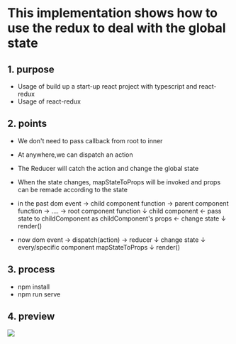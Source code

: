 # This implementation shows how to use the redux to deal with the global state

## 1. purpose
 - Usage of build up a start-up react project with typescript and react-redux
 - Usage of react-redux
 
## 2. points
 - We don't need to pass callback from root to inner
 - At anywhere,we can dispatch an action
 - The Reducer will catch the action and change the global state
 - When the state changes, mapStateToProps will be invoked and props can be remade according to the state
 
 - in the past
  dom event -> child component function -> parent component function -> .... -> root component function
                                                                                            ↓
 child component  <-  pass state to childComponent as childComponent's props    <-     change state
      ↓
   render()
 
 - now
 dom event -> dispatch(action) -> reducer
                                     ↓
                                change state
                                     ↓
                        every/specific component mapStateToProps
                                     ↓
                                  render()
                                  
## 3. process
 - npm install
 - npm run serve

## 4. preview
![](./images/screenshot.png)
                        
 